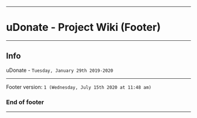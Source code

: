 
***

# uDonate - Project Wiki (Footer)

***

## Info

uDonate - `Tuesday, January 29th 2019-2020`

***

Footer version: `1 (Wednesday, July 15th 2020 at 11:48 am)`

### End of footer

***
